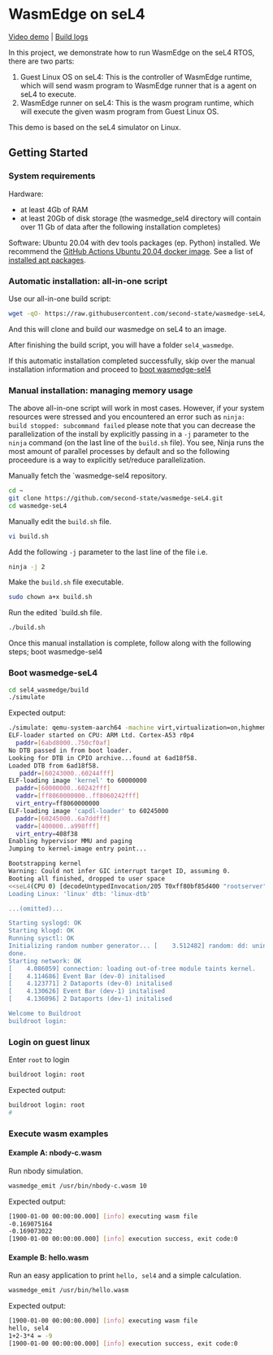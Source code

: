# WasmEdge on seL4

[Video demo](https://youtu.be/2Qu-Trtkspk) | [Build logs](https://github.com/second-state/wasmedge-seL4/runs/3977120945?check_suite_focus=true)

In this project, we demonstrate how to run WasmEdge on the seL4 RTOS, there are two parts:

1. Guest Linux OS on seL4: This is the controller of WasmEdge runtime, which will send wasm program to WasmEdge runner that is a agent on seL4 to execute.
2. WasmEdge runner on seL4: This is the wasm program runtime, which will execute the given wasm program from Guest Linux OS.

This demo is based on the seL4 simulator on Linux.

## Getting Started

### System requirements

Hardware:
- at least 4Gb of RAM
- at least 20Gb of disk storage (the wasmedge_sel4 directory will contain over 11 Gb of data after the following installation completes) 

Software: Ubuntu 20.04 with dev tools packages (ep. Python) installed. We recommend the [GitHub Actions Ubuntu 20.04 docker image](https://github.com/actions/virtual-environments/blob/main/images/linux/Ubuntu2004-README.md). See a list of [installed apt packages](https://github.com/actions/virtual-environments/blob/main/images/linux/Ubuntu2004-README.md#installed-apt-packages).

### Automatic installation: all-in-one script

Use our all-in-one build script:

```bash
wget -qO- https://raw.githubusercontent.com/second-state/wasmedge-seL4/main/build.sh | bash
```

And this will clone and build our wasmedge on seL4 to an image.

After finishing the build script, you will have a folder `sel4_wasmedge`. 

If this automatic installation completed successfully, skip over the manual installation information and proceed to [boot wasmedge-sel4](https://github.com/second-state/wasmedge-seL4#boot-wasmedge-sel4)

### Manual installation: managing memory usage

The above all-in-one script will work in most cases. However, if your system resources were stressed and you encountered an error such as `ninja: build stopped: subcommand failed` please note that you can decrease the parallelization of the install by explicitly passing in a `-j` parameter to the `ninja` command (on the last line of the `build.sh` file). You see, Ninja runs the most amount of parallel processes by default and so the following proceedure is a way to explicitly set/reduce parallelization.

Manually fetch the `wasmedge-sel4 repository.

```bash
cd ~
git clone https://github.com/second-state/wasmedge-seL4.git
cd wasmedge-seL4
```

Manually edit the `build.sh` file.

```bash
vi build.sh
```

Add the following `-j` parameter to the last line of the file i.e.
```bash
ninja -j 2
```

Make the `build.sh` file executable.
```bash
sudo chown a+x build.sh
```

Run the edited `build.sh file.
```bash
./build.sh
```

Once this manual installation is complete, follow along with the following steps; boot wasmedge-sel4

### Boot wasmedge-seL4

```bash
cd sel4_wasmedge/build
./simulate
```

Expected output:

```bash
./simulate: qemu-system-aarch64 -machine virt,virtualization=on,highmem=off,secure=off -cpu cortex-a53 -nographic  -m size=2048  -kernel images/capdl-loader-image-arm-qemu-arm-virt
ELF-loader started on CPU: ARM Ltd. Cortex-A53 r0p4
  paddr=[6abd8000..750cf0af]
No DTB passed in from boot loader.
Looking for DTB in CPIO archive...found at 6ad18f58.
Loaded DTB from 6ad18f58.
   paddr=[60243000..60244fff]
ELF-loading image 'kernel' to 60000000
  paddr=[60000000..60242fff]
  vaddr=[ff8060000000..ff8060242fff]
  virt_entry=ff8060000000
ELF-loading image 'capdl-loader' to 60245000
  paddr=[60245000..6a7ddfff]
  vaddr=[400000..a998fff]
  virt_entry=408f38
Enabling hypervisor MMU and paging
Jumping to kernel-image entry point...

Bootstrapping kernel
Warning: Could not infer GIC interrupt target ID, assuming 0.
Booting all finished, dropped to user space
<<seL4(CPU 0) [decodeUntypedInvocation/205 T0xff80bf85d400 "rootserver" @4006f8]: Untyped Retype: Insufficient memory (1 * 2097152 bytes needed, 0 bytes available).>>
Loading Linux: 'linux' dtb: 'linux-dtb'

...(omitted)...

Starting syslogd: OK
Starting klogd: OK
Running sysctl: OK
Initializing random number generator... [    3.512482] random: dd: uninitialized urandom read (512 bytes read)
done.
Starting network: OK
[    4.086059] connection: loading out-of-tree module taints kernel.
[    4.114686] Event Bar (dev-0) initalised
[    4.123771] 2 Dataports (dev-0) initalised
[    4.130626] Event Bar (dev-1) initalised
[    4.136096] 2 Dataports (dev-1) initalised

Welcome to Buildroot
buildroot login:
```

### Login on guest linux

Enter `root` to login

```bash
buildroot login: root
```

Expected output:

```bash
buildroot login: root
#
```

### Execute wasm examples

#### Example A: nbody-c.wasm

Run nbody simulation.

```bash
wasmedge_emit /usr/bin/nbody-c.wasm 10
```

Expected output:

```bash
[1900-01-00 00:00:00.000] [info] executing wasm file
-0.169075164
-0.169073022
[1900-01-00 00:00:00.000] [info] execution success, exit code:0
```

#### Example B: hello.wasm

Run an easy application to print `hello, sel4` and a simple calculation.

```bash
wasmedge_emit /usr/bin/hello.wasm
```

Expected output:

```bash
[1900-01-00 00:00:00.000] [info] executing wasm file
hello, sel4
1+2-3*4 = -9
[1900-01-00 00:00:00.000] [info] execution success, exit code:0
```
